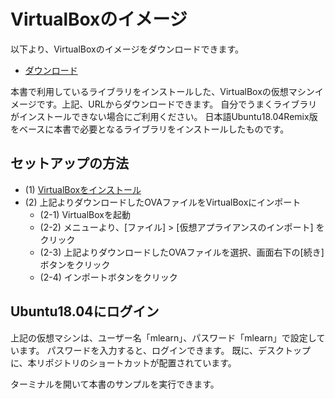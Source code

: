 # VirtualBoxのイメージ

以下より、VirtualBoxのイメージをダウンロードできます。


- [ダウンロード](https://kujirahand-my.sharepoint.com/:u:/g/personal/kujira_kujirahand_onmicrosoft_com/EVY3-7xs2-5Egqfd2Hm3LEkB_QM_akhNDY0e6CDbUI8pJQ?e=bpg38M)

本書で利用しているライブラリをインストールした、VirtualBoxの仮想マシンイメージです。上記、URLからダウンロードできます。
自分でうまくライブラリがインストールできない場合にご利用ください。
日本語Ubuntu18.04Remix版をベースに本書で必要となるライブラリをインストールしたものです。


## セットアップの方法

 - (1) [VirtualBoxをインストール](https://www.virtualbox.org)
 - (2) 上記よりダウンロードしたOVAファイルをVirtualBoxにインポート
   - (2-1) VirtualBoxを起動
   - (2-2) メニューより、[ファイル] > [仮想アプライアンスのインポート] をクリック
   - (2-3) 上記よりダウンロードしたOVAファイルを選択、画面右下の[続き]ボタンをクリック
   - (2-4) インポートボタンをクリック

## Ubuntu18.04にログイン
 
上記の仮想マシンは、ユーザー名「mlearn」、パスワード「mlearn」で設定しています。
パスワードを入力すると、ログインできます。
既に、デスクトップに、本リポジトリのショートカットが配置されています。

ターミナルを開いて本書のサンプルを実行できます。








 
